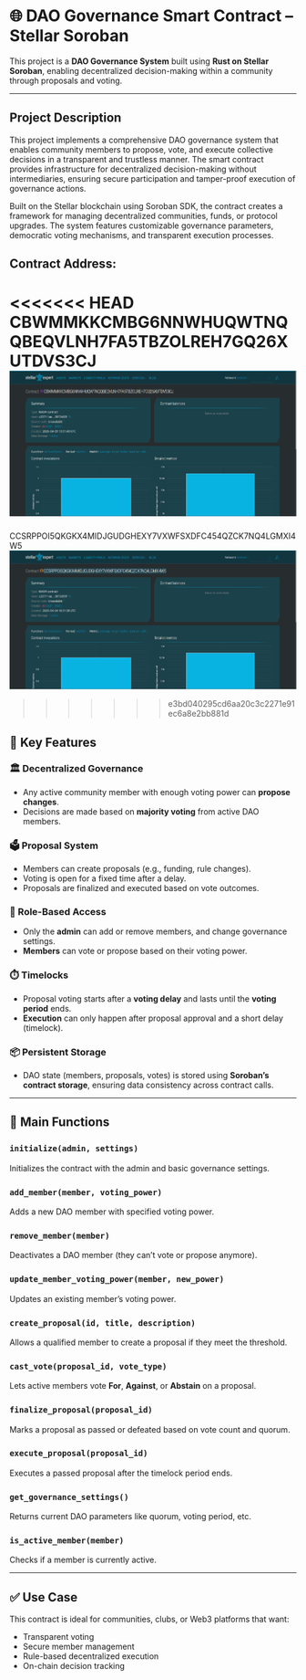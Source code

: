 
# 🌐 DAO Governance Smart Contract – Stellar Soroban

This project is a **DAO Governance System** built using **Rust on Stellar Soroban**, enabling decentralized decision-making within a community through proposals and voting.

---
## Project Description

This project implements a comprehensive DAO governance system that enables community members to propose, vote, and execute collective decisions in a transparent and trustless manner. The smart contract provides infrastructure for decentralized decision-making without intermediaries, ensuring secure participation and tamper-proof execution of governance actions.

Built on the Stellar blockchain using Soroban SDK, the contract creates a framework for managing decentralized communities, funds, or protocol upgrades. The system features customizable governance parameters, democratic voting mechanisms, and transparent execution processes.


## Contract Address:
<<<<<<< HEAD
CBWMMKKCMBG6NNWHUQWTNQQBEQVLNH7FA5TBZOLREH7GQ26XUTDVS3CJ
![alt.text](contract_png.png)
=======
CCSRPPOI5QKGKX4MIDJGUDGHEXY7VXWFSXDFC454QZCK7NQ4LGMXI4W5
![alt.text](img2.png)
>>>>>>> e3bd040295cd6aa20c3c2271e91ec6a8e2bb881d

## 🚀 Key Features

### 🏛️ Decentralized Governance
- Any active community member with enough voting power can **propose changes**.
- Decisions are made based on **majority voting** from active DAO members.

### 🗳️ Proposal System
- Members can create proposals (e.g., funding, rule changes).
- Voting is open for a fixed time after a delay.
- Proposals are finalized and executed based on vote outcomes.

### 🔐 Role-Based Access
- Only the **admin** can add or remove members, and change governance settings.
- **Members** can vote or propose based on their voting power.

### ⏱️ Timelocks
- Proposal voting starts after a **voting delay** and lasts until the **voting period** ends.
- **Execution** can only happen after proposal approval and a short delay (timelock).

### 📦 Persistent Storage
- DAO state (members, proposals, votes) is stored using **Soroban’s contract storage**, ensuring data consistency across contract calls.

---

## 🔧 Main Functions

### `initialize(admin, settings)`
Initializes the contract with the admin and basic governance settings.

### `add_member(member, voting_power)`
Adds a new DAO member with specified voting power.

### `remove_member(member)`
Deactivates a DAO member (they can’t vote or propose anymore).

### `update_member_voting_power(member, new_power)`
Updates an existing member’s voting power.

### `create_proposal(id, title, description)`
Allows a qualified member to create a proposal if they meet the threshold.

### `cast_vote(proposal_id, vote_type)`
Lets active members vote **For**, **Against**, or **Abstain** on a proposal.

### `finalize_proposal(proposal_id)`
Marks a proposal as passed or defeated based on vote count and quorum.

### `execute_proposal(proposal_id)`
Executes a passed proposal after the timelock period ends.

### `get_governance_settings()`
Returns current DAO parameters like quorum, voting period, etc.

### `is_active_member(member)`
Checks if a member is currently active.

---

## ✅ Use Case

This contract is ideal for communities, clubs, or Web3 platforms that want:
- Transparent voting
- Secure member management
- Rule-based decentralized execution
- On-chain decision tracking



